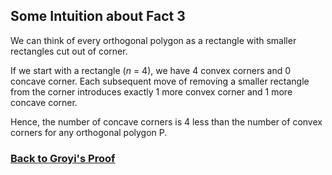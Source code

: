 ## Some Intuition about Fact 3

We can think of every orthogonal polygon as a rectangle with smaller rectangles cut out of corner.

If we start with a rectangle (*n* = 4), we have 4 convex corners and 0 concave corner. 
Each subsequent move of removing a smaller rectangle from the corner introduces exactly 1 more convex corner and 1 more concave corner. 

Hence, the number of concave corners is 4 less than the number of convex corners for any orthogonal polygon P. 

### [Back to Groyi's Proof](/gyori.md)
